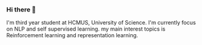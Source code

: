 ### Hi there 👋
I'm third year student at HCMUS, University of Science. I'm currently focus on NLP and self supervised learning. my main interest topics is Reinforcement learning and representation learning.
